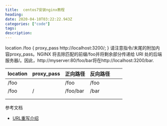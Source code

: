 ```yaml
---
title:  centos7安装nginx教程
heading:
date: 2020-04-10T03:22:22.943Z
categories: ["code"]
tags: 
description: 
---
```


location /foo {
  proxy_pass http://localhost:3200/;
}
请注意指令/末尾的附加内容proxy_pass。NGINX 将去除匹配的前缀/foo并将剩余部分传递给 URI 处的后端服务器/。因此，http://myserver:80/foo/bar将在http://localhost:3200/bar.

| location | proxy_pass | 正向路径 | 反向路径 |     |     |
| -------- | ---------- | -------- | -------- | --- | --- |
| /foo     |            | /foo     | /foo     |     |     |
| /foo     | /          | /foo/bar | /bar     |     |     |
|          |            |          |          |     |     |
|          |            |          |          |     |     |


参考文档 
- [URL重写介绍](https://www.cnblogs.com/Nicholas0707/p/12210551.html)